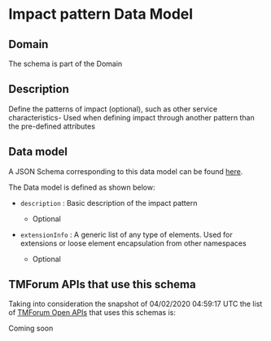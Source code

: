 # Impact pattern Data Model

## Domain

The  schema is part of the  Domain

## Description

Define the patterns of impact (optional), such as other service characteristics- Used when defining impact through another pattern than the pre-defined attributes

## Data model

A JSON Schema corresponding to this data model can be found
[here](https://github.com/tmforum-rand/schemas/blob/candidates/Service/ImpactPattern.schema.json).

The Data model is defined as shown below:

- `description` : Basic description of the impact pattern

  - Optional


- `extensionInfo` : A generic list of any type of elements. Used for extensions or loose element encapsulation from other namespaces

  - Optional






## TMForum APIs that use this schema

Taking into consideration the snapshot of 04/02/2020 04:59:17 UTC the list of [TMForum Open APIs](https://www.tmforum.org/open-apis/) that uses this schemas is:

Coming soon